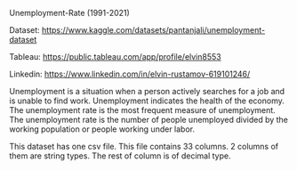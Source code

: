 Unemployment-Rate (1991-2021)

Dataset: https://www.kaggle.com/datasets/pantanjali/unemployment-dataset

Tableau: https://public.tableau.com/app/profile/elvin8553

Linkedin: https://www.linkedin.com/in/elvin-rustamov-619101246/

Unemployment is a situation when a person actively searches for a job and is unable to find work. Unemployment indicates the health of the economy.
The unemployment rate is the most frequent measure of unemployment. The unemployment rate is the number of people unemployed divided by the working population or people working under labor.

This dataset has one csv file. This file contains 33 columns. 2 columns of them are string types. The rest of column is of decimal type.
